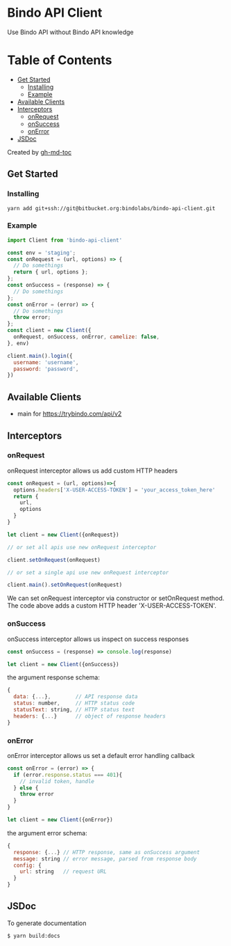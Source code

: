 # Bindo API Client

Use Bindo API without Bindo API knowledge

Table of Contents
=================

* [Get Started](#get-started)
    * [Installing](#installing)
    * [Example](#example)
* [Available Clients](#available-clients)
* [Interceptors](#interceptors)
    * [onRequest](#onrequest)
    * [onSuccess](#onsuccess)
    * [onError](#onerror)
* [JSDoc](#jsdoc)

Created by [gh-md-toc](https://github.com/ekalinin/github-markdown-toc)

## Get Started

### Installing

```
yarn add git+ssh://git@bitbucket.org:bindolabs/bindo-api-client.git
```

### Example

``` javascript
import Client from 'bindo-api-client'

const env = 'staging';
const onRequest = (url, options) => {
  // Do somethings
  return { url, options };
};
const onSuccess = (response) => {
  // Do somethings
};
const onError = (error) => {
  // Do somethings
  throw error;
};
const client = new Client({
  onRequest, onSuccess, onError, camelize: false,
}, env)

client.main().login({
  username: 'username',
  password: 'password',
})
```

## Available Clients

- main for https://trybindo.com/api/v2

## Interceptors

### onRequest

onRequest interceptor allows us add custom HTTP headers

``` javascript
const onRequest = (url, options)=>{
  options.headers['X-USER-ACCESS-TOKEN'] = 'your_access_token_here'
  return {
    url,
    options
  }
}

let client = new Client({onRequest})

// or set all apis use new onRequest interceptor

client.setOnRequest(onRequest)

// or set a single api use new onRequest interceptor

client.main().setOnRequest(onRequest)
```

We can set onRequest interceptor via constructor or setOnRequest method. The code above adds a custom HTTP header 'X-USER-ACCESS-TOKEN'.

### onSuccess

onSuccess interceptor allows us inspect on success responses

``` javascript
const onSuccess = (response) => console.log(response)

let client = new Client({onSuccess})
```

the argument response schema:

``` javascript
{
  data: {...},        // API response data
  status: number,     // HTTP status code
  statusText: string, // HTTP status text
  headers: {...}      // object of response headers
}
```

### onError

onError interceptor allows us set a default error handling callback

``` javascript
const onError = (error) => {
  if (error.response.status === 401){
    // invalid token, handle
  } else {
    throw error
  }
}

let client = new Client({onError})
```

the argument error schema:

``` javascript
{
  response: {...} // HTTP response, same as onSuccess argument
  message: string // error message, parsed from response body
  config: {
    url: string   // request URL
  }
}
```

## JSDoc

To generate documentation

```
$ yarn build:docs
```
